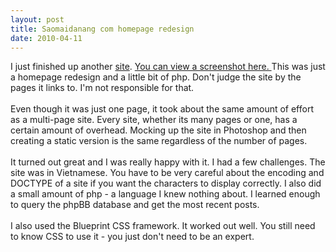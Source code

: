 ```yaml
---
layout: post
title: Saomaidanang com homepage redesign
date: 2010-04-11
---
```


I just finished up another <a href="http://saomaidanang.com/newsite.php">site</a>. <a href="http://picasaweb.google.com/lh/photo/tXjcUiaZbejsJQjosIPwkT_krfPU8MkhdCR00Eq-Qqo?feat=directlink">You can view a screenshot here.  </a>This was just a homepage redesign and a little bit of php.  Don't judge the site by the pages it links to.  I'm not responsible for that.<br /><br />Even though it was just one page, it took about the same amount of effort as a multi-page site.  Every site, whether its many pages or one, has a certain amount of overhead.  Mocking up the site in Photoshop and then creating a static version is the same regardless of the number of pages.<br /><br />It turned out great and I was really happy with it.  I had a few challenges.  The site was in Vietnamese.  You have to be very careful about the encoding and DOCTYPE of a site if you want the characters to display correctly.  I also did a small amount of php - a language I knew nothing about.  I learned enough to query the phpBB database and get the most recent posts.<br /><br />I also used the Blueprint CSS framework.  It worked out well.  You still need to know CSS to use it - you just don't need to be an expert.
